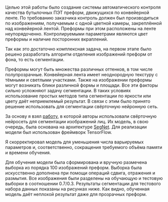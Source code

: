 Целью этой работы было создание системы автоматического контроля качества бутылочных ПЭТ преформ, движущихся по конвейерной ленте. По требованию заказчика контроль должен был производиться по изображениям, получаемым с одной цветной камеры, закреплённой над конвейерной лентой. Преформы при этом расположены на ленте неупорядоченно. Контролируемыми параметрами являются цвет преформы и наличие посторонних вкраплений.

Так как это достаточно комплексная задача, на первом этапе было решено разработать алгоритм отделения изображений преформ от фона, то есть сегментации.

Преформы могут быть множества различных оттенков, в том числе полупрозрачные. Конвейерная лента имеет неоднородную текстуру с тёмными и светлыми участками. Также на изображении преформы могут возникать блики различной формы и площади. Все эти факторы сильно усложняют задачу сегментации. В таких условиях использование простых методов типа сегментации по яркости или цвету даёт неприемлемый результат. В связи с этим было принято решение использовать для сегментации свёрточную нейронную сеть.

За основу я взял [работу](https://github.com/arahusky/Tensorflow-Segmentation/), в которой авторы использовали свёрточную нейросеть для сегментации изображений лиц. Их модель, в свою очередь, была основана на архитектуре [SegNet](http://mi.eng.cam.ac.uk/projects/segnet/). Для реализации модели был использован фреймворк TensorFlow.

Я скорректировал модель для уменьшения числа варьируемых параметров и, соответственно, сокращения требуемого объёма памяти и времени обучения.

Для обучения модели была сформирована и вручную размечена выборка из порядка 100 изображений преформ. Выборка была искусственно дополнена при помощи операций сдвига, отражения и размытия. Все изображения были разделены на обучающую и тестовую выборки в соотношении 0.7/0.3. Результаты сегментации для тестового набора данных показаны на рисунках ниже. Как видно, обученная модель даёт неплохой результат даже для прозрачных преформ.
